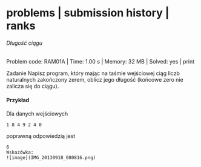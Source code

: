 # problems | submission history | ranks
###### Długość ciągu
Problem code: RAM01A | Time: 1.00 s | Memory: 32 MB | Solved: yes | print

Zadanie
Napisz program, który mając na taśmie wejściowej ciąg liczb naturalnych zakończony zerem, oblicz jego długość (końcowe zero nie zalicza się do ciągu).

#### Przykład
Dla danych wejściowych

```
1 8 4 9 2 4 0
```
poprawną odpowiedzią jest
```
6
Wskazówka:
![image](IMG_20130918_080816.png)
```
